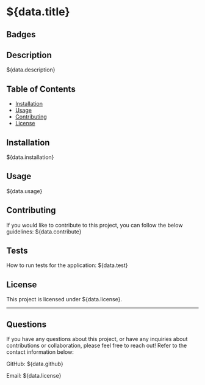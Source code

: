 # ${data.title}
## Badges

## Description
${data.description}

## Table of Contents 
- [Installation](#installation)
- [Usage](#usage)
- [Contributing](#contributing)
- [License](#license)

## Installation
${data.installation}

## Usage
${data.usage}

## Contributing
If you would like to contribute to this project, you can follow the below guidelines:
${data.contribute}

## Tests
How to run tests for the application:
${data.test}

## License
This project is licensed under ${data.license}.

---
## Questions

If you have any questions about this project, or have any inquiries about contributions or collaboration, please feel free to reach out! Refer to the contact information below:

GitHub: ${data.github}

Email: ${data.license}







